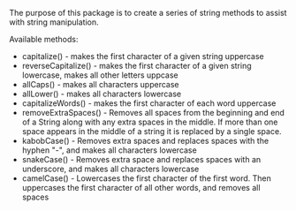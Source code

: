 The purpose of this package is to create a series of string methods to assist with string manipulation.

Available methods:
- capitalize() - makes the first character of a given string uppercase
- reverseCapitalize() - makes the first character of a given string lowercase, makes all other letters uppcase
- allCaps() - makes all characters uppercase
- allLower() - makes all characters lowercase
- capitalizeWords() - makes the first character of each word uppercase
- removeExtraSpaces() - Removes all spaces from the beginning and end of a String along with any extra spaces in the middle. If more than one space appears in the middle of a string it is replaced by a single space.
- kabobCase() - Removes extra spaces and replaces spaces with the hyphen "-", and makes all characters lowercase
- snakeCase() - Removes extra space and replaces spaces with an underscore, and makes all characters lowercase
- camelCase() - Lowercases the first character of the first word. Then uppercases the first character of all other words, and removes all spaces
